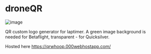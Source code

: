 # droneQR


![image](https://github.com/lmnn/droneQR/assets/5864652/058801a6-b970-4419-b996-e04087a9f00b)




QR custom logo generator for laptimer. A green image background is needed for Betaflight, transparent - for Quicksilver.

Hosted here
https://qrwhoop.000webhostapp.com/
